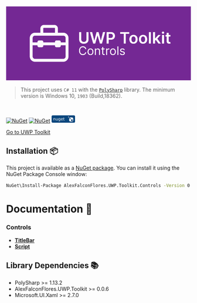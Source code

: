 ![UWP Toolkit Control Cover](<assets/UWP Toolkit Controls - cover github - my library.png>)
> This project uses `C# 11` with the [`PolySharp`](https://github.com/Sergio0694/PolySharp/tree/main) library. The minimum version is Windows 10, `1903` (Build,18362).
<br/>

[![NuGet](https://img.shields.io/nuget/dt/AlexFalconFlores.UWP.Toolkit.Controls.svg)](https://www.nuget.org/stats/packages/AlexFalconFlores.UWP.Toolkit.Controls?groupby=Version) 
[![NuGet](https://img.shields.io/nuget/vpre/AlexFalconFlores.UWP.Toolkit.Controls.svg)](https://www.nuget.org/packages/AlexFalconFlores.UWP.Toolkit.Controls/)
<a href="https://www.nuget.org/packages/AlexFalconFlores.UWP.Toolkit.Controls">
    <img src="https://raw.githubusercontent.com/alexfalconflores/alexfalconflores/main/img/nuget-banner.svg" height=20 alt="Go to Nuget"/>
</a>

[Go to UWP Toolkit](../README.md)
## Installation 📦
This project is available as a [NuGet package](https://www.nuget.org/packages/AlexFalconFlores.UWP.Toolkit.Controls). You can install it using the NuGet Package Console window:
```bash
NuGet\Install-Package AlexFalconFlores.UWP.Toolkit.Controls -Version 0.0.1
```

# Documentation 📖
### Controls
- [**TitleBar**](docs/TitleBar/TitleBar.md)
- [**Script**](docs/Script/Script.md)


## Library Dependencies 📚
- PolySharp >= 1.13.2
- AlexFalconFlores.UWP.Toolkit >= 0.0.6
- Microsoft.UI.Xaml >= 2.7.0